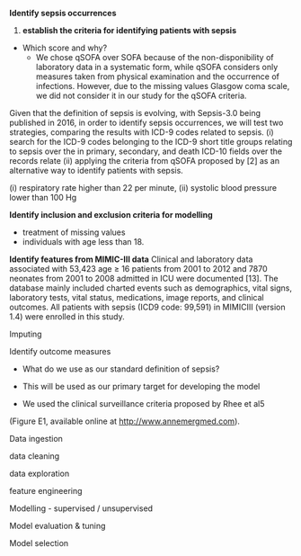 
**Identify sepsis occurrences**

1. **establish the criteria for identifying patients with sepsis**
- Which score and why?
	- We chose qSOFA over SOFA because of the non-disponibility of laboratory data in a systematic form, while qSOFA considers only measures taken from physical examination and the occurrence of infections. However, due to the missing values Glasgow coma scale, we did not consider it in our study for the qSOFA criteria.

Given that the definition of sepsis is evolving, with Sepsis-3.0 being published in 2016, in order to identify sepsis occurrences, we will test two strategies, comparing the results with ICD-9 codes related to sepsis.
(i) search for the ICD-9 codes belonging to the ICD-9 short title groups relating to sepsis over the 
in primary, secondary, and death ICD-10 fields over the records relate
(ii) applying the criteria from qSOFA proposed by [2] as an alternative way to identify patients with sepsis.


(i) respiratory rate higher than 22 per minute, (ii) systolic blood pressure lower than 100 Hg



**Identify inclusion and exclusion criteria for modelling**
- treatment of missing values
- individuals with age less than 18.



**Identify features from MIMIC-III data** 
Clinical and laboratory data associated with 53,423 age ≥ 16 patients from 2001 to 2012 and 7870 neonates from 2001 to 2008 admitted in ICU were documented [13]. The database mainly included charted events such as demographics, vital signs, laboratory tests, vital status, medications, image reports, and clinical outcomes. All patients with sepsis (ICD9 code: 99,591) in MIMICIII (version 1.4) were enrolled in this study.





Imputing
  

Identify outcome measures

- What do we use as our standard definition of sepsis?

- This will be used as our primary target for developing the model

  

* We used the clinical surveillance criteria proposed by Rhee et al5

(Figure E1, available online at http://www.annemergmed.com).

  

  

  

Data ingestion

  

data cleaning

  

data exploration

  

feature engineering

  

Modelling - supervised / unsupervised

  

Model evaluation & tuning

  

Model selection